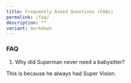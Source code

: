 ```yaml
---
title: Frequently Asked Questions (FAQs)
permalink: /faq/
description: ""
variant: markdown
---
```

### **FAQ**

1. Why did Superman never need a babysitter?

This is because he always had Super Vision.